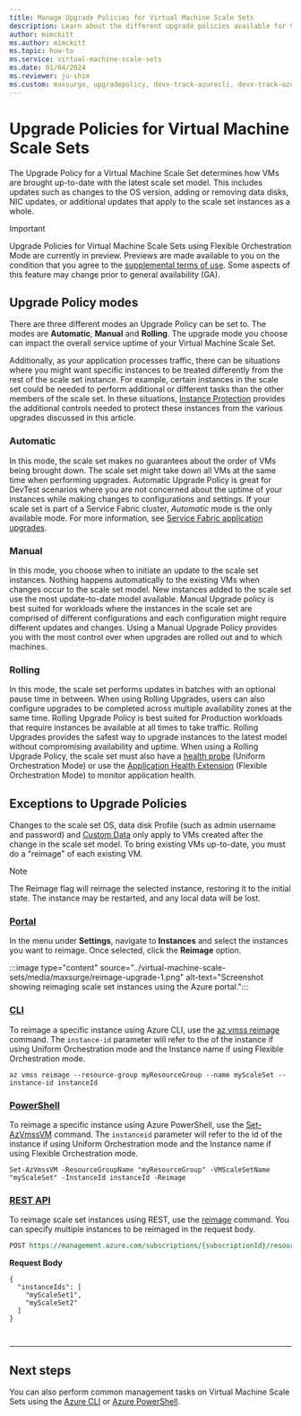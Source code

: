 ```yaml
---
title: Manage Upgrade Policies for Virtual Machine Scale Sets
description: Learn about the different upgrade policies available for Virtual Machine Scale Sets
author: mimckitt
ms.author: mimckitt
ms.topic: how-to
ms.service: virtual-machine-scale-sets
ms.date: 01/04/2024
ms.reviewer: ju-shim
ms.custom: maxsurge, upgradepolicy, devx-track-azurecli, devx-track-azurepowershell
---
```

# Upgrade Policies for Virtual Machine Scale Sets

The Upgrade Policy for a Virtual Machine Scale Set determines how VMs are brought up-to-date with the latest scale set model. This includes updates such as changes to the OS version, adding or removing data disks, NIC updates, or additional updates that apply to the scale set instances as a whole.  

> [!IMPORTANT]
> Upgrade Policies for Virtual Machine Scale Sets using Flexible Orchestration Mode are currently in preview. Previews are made available to you on the condition that you agree to the [supplemental terms of use](https://azure.microsoft.com/support/legal/preview-supplemental-terms/). Some aspects of this feature may change prior to general availability (GA). 

## Upgrade Policy modes

There are three different modes an Upgrade Policy can be set to. The modes are **Automatic**, **Manual** and **Rolling**. The upgrade mode you choose can impact the overall service uptime of your Virtual Machine Scale Set. 

Additionally, as your application processes traffic, there can be situations where you might want specific instances to be treated differently from the rest of the scale set instance. For example, certain instances in the scale set could be needed to perform additional or different tasks than the other members of the scale set. In these situations, [Instance Protection](virtual-machine-scale-sets-instance-protection.md) provides the additional controls needed to protect these instances from the various upgrades discussed in this article.

### Automatic 
In this mode, the scale set makes no guarantees about the order of VMs being brought down. The scale set might take down all VMs at the same time when performing upgrades. Automatic Upgrade Policy is great for DevTest scenarios where you are not concerned about the uptime of your instances while making changes to configurations and settings. If your scale set is part of a Service Fabric cluster, *Automatic* mode is the only available mode. For more information, see [Service Fabric application upgrades](../service-fabric/service-fabric-application-upgrade.md).

### Manual
In this mode, you choose when to initiate an update to the scale set instances. Nothing happens automatically to the existing VMs when changes occur to the scale set model. New instances added to the scale set use the most update-to-date model available. Manual Upgrade policy is best suited for workloads where the instances in the scale set are comprised of different configurations and each configuration might require different updates and changes. Using a Manual Upgrade Policy provides you with the most control over when upgrades are rolled out and to which machines. 

### Rolling

In this mode, the scale set performs updates in batches with an optional pause time in between. When using Rolling Upgrades, users can also configure upgrades to be completed across multiple availability zones at the same time. Rolling Upgrade Policy is best suited for Production workloads that require instances be available at all times to take traffic. Rolling Upgrades provides the safest way to upgrade instances to the latest model without compromising availability and uptime. When using a Rolling Upgrade Policy, the scale set must also have a [health probe](../load-balancer/load-balancer-custom-probe-overview.md) (Uniform Orchestration Mode) or use the [Application Health Extension](virtual-machine-scale-sets-health-extension.md) (Flexible Orchestration Mode) to monitor application health.
 
## Exceptions to Upgrade Policies

Changes to the scale set OS, data disk Profile (such as admin username and password) and [Custom Data](../virtual-machines/custom-data.md) only apply to VMs created after the change in the scale set model. To bring existing VMs up-to-date, you must do a "reimage" of each existing VM. 

> [!NOTE]
> The Reimage flag will reimage the selected instance, restoring it to the initial state. The instance may be restarted, and any local data will be lost.

### [Portal](#tab/portal4)

In the menu under **Settings**, navigate to **Instances** and select the instances you want to reimage. Once selected, click the **Reimage** option.


:::image type="content" source="../virtual-machine-scale-sets/media/maxsurge/reimage-upgrade-1.png" alt-text="Screenshot showing reimaging scale set instances using the Azure portal.":::


### [CLI](#tab/cli4)
To reimage a specific instance using Azure CLI, use the [az vmss reimage](/cli/azure/vmss#az-vmss-reimage) command. The `instance-id` parameter will refer to the of the instance if using Uniform Orchestration mode and the Instance name if using Flexible Orchestration mode. 

```azurecli-interactive
az vmss reimage --resource-group myResourceGroup --name myScaleSet --instance-id instanceId
```

### [PowerShell](#tab/powershell4)
To reimage a specific instance using Azure PowerShell, use the [Set-AzVmssVM](/powershell/module/az.compute/set-azvmssvm) command.  The `instanceid` parameter will refer to the id of the instance if using Uniform Orchestration mode and the Instance name if using Flexible Orchestration mode. 

```azurepowershell-interactive
Set-AzVmssVM -ResourceGroupName "myResourceGroup" -VMScaleSetName "myScaleSet" -InstanceId instanceId -Reimage
```

### [REST API](#tab/rest4)
To reimage scale set instances using REST, use the [reimage](/rest/api/compute/virtualmachinescalesets/reimage) command. You can specify multiple instances to be reimaged in the request body. 

```rest
POST https://management.azure.com/subscriptions/{subscriptionId}/resourceGroups/myResourceGroup/providers/Microsoft.Compute/virtualMachineScaleSets/myScaleSet/reimage?api-version={apiVersion}
```

**Request Body**
```HTTP
{
  "instanceIds": [
    "myScaleSet1",
    "myScaleSet2"
  ]
}



```
---

## Next steps
You can also perform common management tasks on Virtual Machine Scale Sets using the [Azure CLI](virtual-machine-scale-sets-manage-cli.md) or [Azure PowerShell](virtual-machine-scale-sets-manage-powershell.md).
